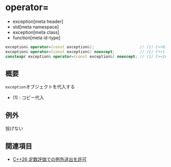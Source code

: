 # operator=
* exception[meta header]
* std[meta namespace]
* exception[meta class]
* function[meta id-type]

```cpp
exception& operator=(const exception&);                    // (1) C++03
exception& operator=(const exception&) noexcept;           // (1) C++11
constexpr exception& operator=(const exception&) noexcept; // (1) C++26
```

## 概要
`exception`オブジェクトを代入する

- (1) : コピー代入


## 例外
投げない


## 関連項目
- [C++26 定数評価での例外送出を許可](/lang/cpp26/allowing_exception_throwing_in_constant-evaluation.md)
